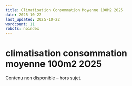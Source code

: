 ```yaml
---
title: Climatisation Consommation Moyenne 100M2 2025
date: 2025-10-22
last_updated: 2025-10-22
wordcount: 11
robots: noindex
---
```


# climatisation consommation moyenne 100m2 2025

Contenu non disponible – hors sujet.